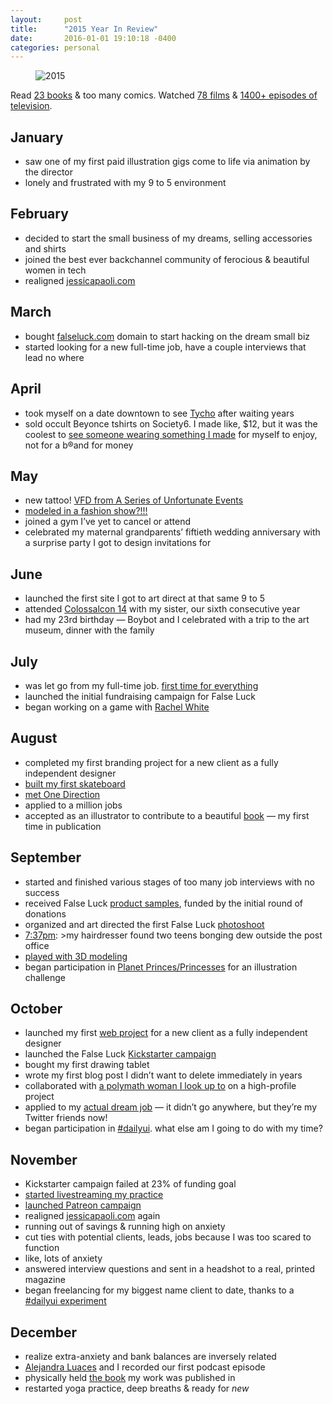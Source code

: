 ```yaml
---
layout:     post
title:      "2015 Year In Review"
date:       2016-01-01 19:10:18 -0400
categories: personal
---
```


<figure>
  <img src="http://jessicapaoli.com/wp-content/uploads/2016/01/2015.jpg" alt="2015">
</figure>

<p>Read <a href="http://www.goodreads.com/user/show/3350928-skullface">23 books</a> &amp; too many comics. Watched <a href="http://letterboxd.com/jsca/">78 films</a> &amp; <a href="https://trakt.tv/users/skullface">1400+ episodes of television</a>.</p>

<h2>January</h2>
<ul><li>saw one of my first paid illustration gigs come to life via animation by the director</li>
  <li>lonely and frustrated with my 9 to 5 environment</li>
</ul><h2>February</h2>
<ul><li>decided to start the small business of my dreams, selling accessories and shirts</li>
  <li>joined the best ever backchannel community of ferocious &amp; beautiful women in tech</li>
  <li>realigned <a href="http://Fjessicapaoli.com%">jessicapaoli.com</a></li>
</ul><h2>March</h2>
<ul><li>bought <a href="http://falseluck.com">falseluck.com</a> domain to start hacking on the dream small biz</li>
  <li>started looking for a new full-time job, have a couple interviews that lead no where</li>
</ul><h2>April</h2>
<ul><li>took myself on a date downtown to see <a href="http://blog.iso50.com/">Tycho</a> after waiting years</li>
  <li>sold occult Beyonce tshirts on Society6. I made like, $12, but it was the coolest to <a href="https://www.instagram.com/p/1TFh2Vzggv/">see someone wearing something I made</a> for myself to enjoy, not for a b®and for money</li>
</ul><h2>May</h2>
<ul><li>new tattoo! <a href="https://www.instagram.com/p/2TgyvMzgvE/">VFD from A Series of Unfortunate Events</a></li>
  <li><a href="https://www.instagram.com/p/2jBFbaTgnB/">modeled in a fashion show?!!!</a></li>
  <li>joined a gym I’ve yet to cancel or attend</li>
  <li>celebrated my maternal grandparents’ fiftieth wedding anniversary with a surprise party I got to design invitations for</li>
</ul><h2>June</h2>
<ul><li>launched the first site I got to art direct at that same 9 to 5</li>
  <li>attended <a href="http://colossalcon.com">Colossalcon 14</a> with my sister, our sixth consecutive year</li>
  <li>had my 23rd birthday — Boybot and I celebrated with a trip to the art museum, dinner with the family</li>
</ul><h2>July</h2>
<ul><li>was let go from my full-time job. <a href="https://twitter.com/skullface/status/618913492196814848">first time for everything</a></li>
  <li>launched the initial fundraising campaign for False Luck</li>
  <li>began working on a game with <a href="http://rachelisaweso.me">Rachel White</a></li>
</ul><h2>August</h2>
<ul><li>completed my first branding project for a new client as a fully independent designer</li>
  <li><a href="https://www.instagram.com/p/6sTm7SzghO/">built my first skateboard</a></li>
  <li><a href="https://www.instagram.com/p/66NQO8zgq6/">met One Direction</a></li>
  <li>applied to a million jobs</li>
  <li>accepted as an illustrator to contribute to a beautiful <a href="http://secretloves.ca/">book</a> — my first time in publication</li>
</ul><h2>September</h2>
<ul><li>started and finished various stages of too many job interviews with no success</li>
  <li>received False Luck <a href="https://www.instagram.com/p/7PGj6dzgpt/">product samples</a>, funded by the initial round of donations</li>
  <li>organized and art directed the first False Luck <a href="https://www.instagram.com/p/7lza9czgki/">photoshoot</a></li>
  <li><a href="https://twitter.com/skullface/status/645018823020670976">7:37pm</a>: &gt;my hairdresser found two teens bonging dew outside the post office</li>
  <li><a href="https://twitter.com/skullface/status/647100995860869122">played with 3D modeling</a></li>
  <li>began participation in <a href="http://jessicapaoli.tumblr.com/tagged/space+royalty">Planet Princes/Princesses</a> for an illustration challenge</li>
</ul><h2>October</h2>
<ul><li>launched my first <a href="http://ivanbrandon.com">web project</a> for a new client as a fully independent designer</li>
  <li>launched the False Luck <a href="https://www.kickstarter.com/projects/skullface/false-luck-usa-made-accessories-apparel-with-attit">Kickstarter campaign</a></li>
  <li>bought my first drawing tablet</li>
  <li>wrote my first blog post I didn’t want to delete immediately in years</li>
  <li>collaborated with <a href="http://rachelnabors.com/">a polymath woman I look up to</a> on a high-profile project</li>
  <li>applied to my <a href="https://www.square-enix-montreal.com">actual dream job</a> — it didn’t go anywhere, but they’re my Twitter friends now!</li>
  <li>began participation in <a href="https://dribbble.com/skullface/tags/dailyu">#dailyui</a>. what else am I going to do with my time?</li>
</ul><h2>November</h2>
<ul><li>Kickstarter campaign failed at 23% of funding goal</li>
  <li><a href="http://twitch.tv/skvllface">started livestreaming my practice</a></li>
  <li><a href="http://patreon.com/skvllface">launched Patreon campaign</a></li>
  <li>realigned <a href="http://jessicapaoli.com/">jessicapaoli.com</a> again</li>
  <li>running out of savings &amp; running high on anxiety</li>
  <li>cut ties with potential clients, leads, jobs because I was too scared to function</li>
  <li>like, lots of anxiety</li>
  <li>answered interview questions and sent in a headshot to a real, printed magazine</li>
  <li>began freelancing for my biggest name client to date, thanks to a <a href="https://dribbble.com/shots/2354019-Zelda-Chest-Animation">#dailyui experiment</a></li>
</ul><h2>December</h2>
<ul><li>realize extra-anxiety and bank balances are inversely related</li>
  <li><a href="http://alejandra.io">Alejandra Luaces</a> and I recorded our first podcast episode</li>
  <li>physically held <a href="http://secretloves.ca/">the book</a> my work was published in</li>
  <li>restarted yoga practice, deep breaths &amp; ready for <em>new</em></li>
</ul>